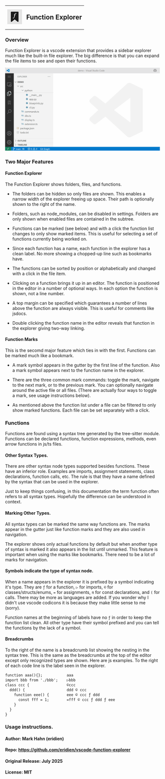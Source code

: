 
<table>
<tr>
<td><img src="images/icon-48x48.png" alt="Extension Icon" width="48"/></td>
<td  style="position:relative; top:-6px"><h2>Function Explorer</h2></td>
</tr>
</table>

### Overview

Function Explorer is a vscode extension that provides a sidebar explorer much like the built-in file explorer. The big difference is that you can expand the file items to see and open their functions.

![Intro Gif](images/intro.gif)

### Two Major Features

#### Function Explorer

The Function Explorer shows folders, files, and functions. 

- The folders can be hidden so only files are shown. This enables a narrow width of the explorer freeing up space. Their path is optionally shown to the right of the name.

- Folders, such as node_modules, can be disabled in settings. Folders are only shown when enabled files are contained in the subtree.

- Functions can be marked (see below) and with a click the function list changes to only show marked items. This is useful for selecting a set of functions currently being worked on.

- Since each function has a name, each function in the explorer has a clean label.  No more showing a chopped-up line such as bookmarks have.

- The functions can be sorted by position or alphabetically and changed with a click in the file item.

- Clicking on a function brings it up in an  editor. The function is positioned in the editor in a number of optional ways. In each option the function is shown, not a line number.

- A top margin can be specified which guarantees a number of lines above the function are always visible. This is useful for comments like jsdocs.

- Double clicking the function name in the editor reveals that function in the explorer giving two-way linking.

#### Function Marks

This is the secomd major feature which ties in with the first.  Functions can be marked much like a bookmark. 

- A mark symbol appears in the gutter by the first line of the function. Also a mark symbol appears next to the function name in the explorer. 

- There are the three common mark commands: toggle the mark, navigate to the next mark, or to the previous mark. You can optionally navigate around the active file or all files. (There are actually four ways to toggle a mark, see usage instructions below).

- As mentioned above the function list under a file can be filtered to only show marked functions. Each file can be set separately with a click.

### Functions

Functions are found using a syntax tree generated by the tree-sitter module. Functions can be declared functions, function expressions, methods, even arrow functions in js/ts files.

#### Other Syntax Types.

There are other syntax node types supported besides functions. These have an inferior role. Examples are imports, assignment statements, class declarations, function calls, etc.  The rule is that they have a name defined by the syntax that can be used in the explorer.

Just to keep things confusing, in this documentation the term function often refers to all syntax types. Hopefully the difference can be understood in context.

#### Marking Other Types.

 All syntax types can be marked the same way functions are. The marks appear in the gutter just like function marks and they are also used in navigation. 
 
 The explorer shows only actual functions by default but when another type of syntax is marked it also appears in the list until unmarked. This feature is important when using the marks like bookmarks. There need to be a lot of marks for navigation.

 #### Symbols indicate the type of syntax node.

 When a name appears in the explorer it is prefixed by a symbol indicating it's type. They are `ƒ` for a function, `▷` for imports, `©` for classes/structs/enums, `=` for assignments, `π` for const declarations, and `(` for calls. There may be more as languages are added.  If you wonder why I didn't use vscode codicons it is because they make little sense to me (sorry).

 Function names at the beginning of labels have no `ƒ` in order to keep the function list clean.  All other type have their symbol prefixed and you can tell the functions by the lack of a symbol.

 #### Breadcrumbs

 To the right of the name is a breadcrumb list showing the nesting in the syntax tree. This is the same as the breadcrumbs at the top of the editor except only recognized types are shown.  Here are js examples. To the right of each code line is the label seen in the explorer. 

```
function aaa(){};           aaa
import bbb from './bbb';    ▷bbb
class ccc {                 ©ccc
  ddd() {                   ddd © ccc
    function eee() {        eee © ccc ƒ ddd  
      const fff = 1;        =fff © ccc ƒ ddd ƒ eee
    }
  }
}
```


### Usage instructions.


#### Author: Mark Hahn (eridien)

#### Repo: https://github.com/eridien/vscode-function-explorer

#### Original Release: July 2025

#### License: MIT
